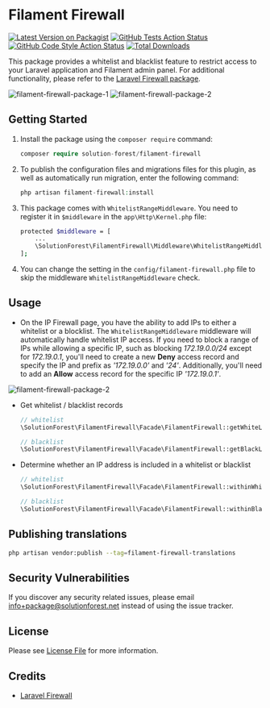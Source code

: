 # Filament Firewall

[![Latest Version on Packagist](https://img.shields.io/packagist/v/solution-forest/filament-firewall.svg?style=flat-square)](https://packagist.org/packages/solution-forest/filament-firewall)
[![GitHub Tests Action Status](https://img.shields.io/github/workflow/status/solution-forest/filament-firewall/run-tests?label=tests)](https://github.com/solution-forest/filament-firewall/actions?query=workflow%3Arun-tests+branch%3Amain)
[![GitHub Code Style Action Status](https://img.shields.io/github/workflow/status/solution-forest/filament-firewall/Check%20&%20fix%20styling?label=code%20style)](https://github.com/solution-forest/filament-firewall/actions?query=workflow%3A"Check+%26+fix+styling"+branch%3Amain)
[![Total Downloads](https://img.shields.io/packagist/dt/solution-forest/filament-firewall.svg?style=flat-square)](https://packagist.org/packages/solution-forest/filament-firewall)

This package provides a whitelist and blacklist feature to restrict access to your Laravel application and Filament admin panel. For additional functionality, please refer to the [Laravel Firewall package](https://github.com/akaunting/laravel-firewall).

![filament-firewall-package-1](https://github.com/solutionforest/filament-firewall/assets/68525320/153b1478-003f-4ef9-bebc-8ed249647e9f)
![filament-firewall-package-2](https://github.com/solutionforest/filament-firewall/assets/68525320/1cde3993-77e1-4e64-8e4c-9727f1a40801)


## Getting Started

1. Install the package using the `composer require` command:

    ```php
    composer require solution-forest/filament-firewall
    ```
2. To publish the configuration files and migrations files for this plugin, as well as automatically run migration, enter the following command:

    ```php
    php artisan filament-firewall:install
    ```
3. This package comes with `WhitelistRangeMiddleware`. You need to register it in `$middleware` in the `app\Http\Kernel.php` file:

    ```bash
    protected $middleware = [
        ...
        \SolutionForest\FilamentFirewall\Middleware\WhitelistRangeMiddleware::class,
    ];
    ```
4. You can change the setting in the `config/filament-firewall.php` file to skip the middleware `WhitelistRangeMiddleware` check.

## Usage
- On the IP Firewall page, you have the ability to add IPs to either a whitelist or a blocklist. The `WhitelistRangeMiddleware` middleware will automatically handle whitelist IP access. If you need to block a range of IPs while allowing a specific IP, such as blocking *172.19.0.0/24* except for *172.19.0.1*, you'll need to create a new **Deny** access record and specify the IP and prefix as *'172.19.0.0'* and *'24'*. Additionally, you'll need to add an **Allow** access record for the specific IP *'172.19.0.1'*.
    
![filament-firewall-package-2](https://github.com/solutionforest/filament-firewall/assets/68525320/1cde3993-77e1-4e64-8e4c-9727f1a40801)
    
- Get whitelist / blacklist records

    ```php
    // whitelist
    \SolutionForest\FilamentFirewall\Facade\FilamentFirewall::getWhiteList();

    // blacklist
    \SolutionForest\FilamentFirewall\Facade\FilamentFirewall::getBlackList();
    ```

- Determine whether an IP address is included in a whitelist or blacklist

    ```php
    // whitelist
    \SolutionForest\FilamentFirewall\Facade\FilamentFirewall::withinWhiteList($ip);
    
    // blacklist
    \SolutionForest\FilamentFirewall\Facade\FilamentFirewall::withinBlackList($ip);
    ```

## Publishing translations
```bash
php artisan vendor:publish --tag=filament-firewall-translations
```

## Security Vulnerabilities
If you discover any security related issues, please email info+package@solutionforest.net instead of using the issue tracker.


## License
Please see [License File](LICENSE.md) for more information.


## Credits
- [Laravel Firewall](https://github.com/akaunting/laravel-firewall)
